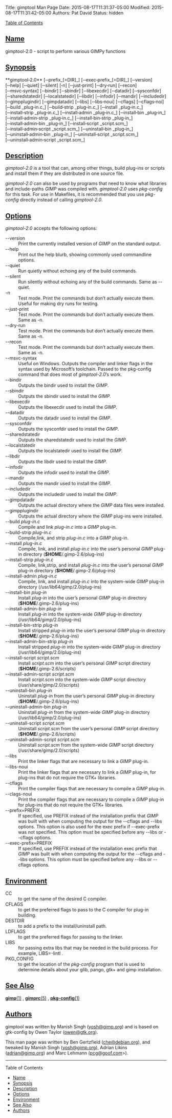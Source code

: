 Title: gimptool Man Page
Date: 2015-08-17T11:31:37-05:00
Modified: 2015-08-17T11:31:42-05:00
Authors: Pat David
Status: hidden


[Table of Contents](#toc)

## [Name](#toc0)

gimptool-2.0 - script to perform various GIMPy functions

## [Synopsis](#toc1)

<span class="man" markdown="1">
**gimptool&#8209;2.0** [&#8209;&#8209;prefix_[=DIR]_] [&#8209;&#8209;exec&#8209;prefix_[=DIR]_] [&#8209;&#8209;version] [&#8209;&#8209;help] [&#8209;&#8209;quiet] [&#8209;&#8209;silent] [&#8209;n] [&#8209;&#8209;just&#8209;print] [&#8209;&#8209;dry&#8209;run] [&#8209;&#8209;recon] [&#8209;&#8209;msvc&#8209;syntax] [&#8209;&#8209;bindir] [&#8209;&#8209;sbindir] [&#8209;&#8209;libexecdir] [&#8209;&#8209;datadir] [&#8209;&#8209;sysconfdir] [&#8209;&#8209;sharedstatedir] [&#8209;&#8209;localstatedir] [&#8209;&#8209;libdir] [&#8209;&#8209;infodir] [&#8209;&#8209;mandir] [&#8209;&#8209;includedir] [&#8209;&#8209;gimpplugindir] [&#8209;&#8209;gimpdatadir] [&#8209;&#8209;libs] [&#8209;&#8209;libs&#8209;noui] [&#8209;&#8209;cflags] [&#8209;&#8209;cflags&#8209;noi] [&#8209;&#8209;build&nbsp;_plug&#8209;in.c_] [&#8209;&#8209;build&#8209;strip&nbsp;_plug&#8209;in.c_] [&#8209;&#8209;install&nbsp;_plug&#8209;in.c_] [&#8209;&#8209;install&#8209;strip&nbsp;_plug&#8209;in.c_] [&#8209;&#8209;install&#8209;admin&nbsp;_plug&#8209;in.c_] [&#8209;&#8209;install&#8209;bin&nbsp;_plug&#8209;in_] [&#8209;&#8209;install&#8209;admin&#8209;strip&nbsp;_plug&#8209;in.c_] [&#8209;&#8209;install&#8209;bin&#8209;strip&nbsp;_plug&#8209;in_] [&#8209;&#8209;install&#8209;admin&#8209;bin&nbsp;_plug&#8209;in_] [&#8209;&#8209;install&#8209;script&nbsp;_script.scm_] [&#8209;&#8209;install&#8209;admin&#8209;script&nbsp;_script.scm_] [&#8209;&#8209;uninstall&#8209;bin&nbsp;_plug&#8209;in_] [&#8209;&#8209;uninstall&#8209;admin&#8209;bin&nbsp;_plug&#8209;in_] [&#8209;&#8209;uninstall&#8209;script&nbsp;_script.scm_] [&#8209;&#8209;uninstall&#8209;admin&#8209;script&nbsp;_script.scm_]
</span>

## [Description](#toc2)

<em>gimptool-2.0</em> is a tool that can, among other things, build plug-ins or scripts and install them if they are distributed in one source file.

<em>gimptool-2.0</em> can also be used by programs that need to know what libraries and include-paths <em>GIMP</em> was compiled with. <em>gimptool-2.0</em> uses _pkg-config_ for this task. For use in Makefiles, it is recommended that you use _pkg-config_ directly instead of calling <em>gimptool-2.0</em>.

## [Options](#toc3)

<em>gimptool-2.0</em> accepts the following options:

<dl class='man'>

<dt>--version</dt>

<dd>Print the currently installed version of <em>GIMP</em> on the standard output.</dd>

<dt>--help</dt>

<dd>Print out the help blurb, showing commonly used commandline options.</dd>

<dt>--quiet</dt>

<dd>Run quietly without echoing any of the build commands.</dd>

<dt>--silent</dt>

<dd>Run silently without echoing any of the build commands. Same as --quiet.</dd>

<dt>-n</dt>

<dd>Test mode. Print the commands but don’t actually execute them. Useful for making dry runs for testing.</dd>

<dt>--just-print</dt>

<dd>Test mode. Print the commands but don’t actually execute them. Same as -n.</dd>

<dt>--dry-run</dt>

<dd>Test mode. Print the commands but don’t actually execute them. Same as -n.</dd>

<dt>--recon</dt>

<dd>Test mode. Print the commands but don’t actually execute them. Same as -n.</dd>

<dt>--msvc-syntax</dt>

<dd>Useful on Windows. Outputs the compiler and linker flags in the syntax used by Microsoft’s toolchain. Passed to the pkg-config command that does most of <em>gimptool-2.0</em>’s work.</dd>

<dt>--bindir</dt>

<dd>Outputs the bindir used to install the <em>GIMP</em>.</dd>

<dt>--sbindir</dt>

<dd>Outputs the sbindir used to install the <em>GIMP</em>.</dd>

<dt>--libexecdir</dt>

<dd>Outputs the libexecdir used to install the <em>GIMP</em>.</dd>

<dt>--datadir</dt>

<dd>Outputs the datadir used to install the <em>GIMP</em>.</dd>

<dt>--sysconfdir</dt>

<dd>Outputs the sysconfdir used to install the <em>GIMP</em>.</dd>

<dt>--sharedstatedir</dt>

<dd>Outputs the sharedstatedir used to install the <em>GIMP</em>.</dd>

<dt>--localstatedir</dt>

<dd>Outputs the localstatedir used to install the <em>GIMP</em>.</dd>

<dt>--libdir</dt>

<dd>Outputs the libdir used to install the <em>GIMP</em>.</dd>

<dt>--infodir</dt>

<dd>Outputs the infodir used to install the <em>GIMP</em>.</dd>

<dt>--mandir</dt>

<dd>Outputs the mandir used to install the <em>GIMP</em>.</dd>

<dt>--includedir</dt>

<dd>Outputs the includedir used to install the <em>GIMP</em>.</dd>

<dt>--gimpdatadir</dt>

<dd>Outputs the actual directory where the <em>GIMP</em> data files were installed.</dd>

<dt>--gimpplugindir</dt>

<dd>Outputs the actual directory where the <em>GIMP</em> plug-ins were installed.</dd>

<dt>--build <em>plug-in.c</em></dt>

<dd>Compile and link <em>plug-in.c</em> into a <em>GIMP</em> plug-in.</dd>

<dt>--build-strip <em>plug-in.c</em></dt>

<dd>Compile,link, and strip <em>plug-in.c</em> into a <em>GIMP</em> plug-in.</dd>

<dt>--install <em>plug-in.c</em></dt>

<dd>Compile, link, and install <em>plug-in.c</em> into the user’s personal <em>GIMP</em> plug-in directory (<strong>$HOME</strong>/.gimp-2.6/plug-ins)</dd>

<dt>--install-strip <em>plug-in.c</em></dt>

<dd>Compile, link,strip, and install <em>plug-in.c</em> into the user’s personal <em>GIMP</em> plug-in directory (<strong>$HOME</strong>/.gimp-2.6/plug-ins)</dd>

<dt>--install-admin <em>plug-in.c</em></dt>

<dd>Compile, link, and install <em>plug-in.c</em> into the system-wide <em>GIMP</em> plug-in directory (/usr/lib64/gimp/2.0/plug-ins)</dd>

<dt>--install-bin <em>plug-in</em></dt>

<dd>Install <em>plug-in</em> into the user’s personal <em>GIMP</em> plug-in directory (<strong>$HOME</strong>/.gimp-2.6/plug-ins)</dd>

<dt>--install-admin-bin <em>plug-in</em></dt>

<dd>Install <em>plug-in</em> into the system-wide <em>GIMP</em> plug-in directory (/usr/lib64/gimp/2.0/plug-ins)</dd>

<dt>--install-bin-strip <em>plug-in</em></dt>

<dd>Install stripped <em>plug-in</em> into the user’s personal <em>GIMP</em> plug-in directory (<strong>$HOME</strong>/.gimp-2.6/plug-ins)</dd>

<dt>--install-admin-bin-strip <em>plug-in</em></dt>

<dd>Install stripped <em>plug-in</em> into the system-wide <em>GIMP</em> plug-in directory (/usr/lib64/gimp/2.0/plug-ins)</dd>

<dt>--install-script <em>script.scm</em></dt>

<dd>Install <em>script.scm</em> into the user’s personal <em>GIMP</em> script directory (<strong>$HOME</strong>/.gimp-2.6/scripts)</dd>

<dt>--install-admin-script <em>script.scm</em></dt>

<dd>Install <em>script.scm</em> into the system-wide <em>GIMP</em> script directory (/usr/share/gimp/2.0/scripts)</dd>

<dt>--uninstall-bin <em>plug-in</em></dt>

<dd>Uninstall <em>plug-in</em> from the user’s personal <em>GIMP</em> plug-in directory (<strong>$HOME</strong>/.gimp-2.6/plug-ins)</dd>

<dt>--uninstall-admin-bin <em>plug-in</em></dt>

<dd>Uninstall <em>plug-in</em> from the system-wide <em>GIMP</em> plug-in directory (/usr/lib64/gimp/2.0/plug-ins)</dd>

<dt>--uninstall-script <em>script.scm</em></dt>

<dd>Uninstall <em>script.scm</em> from the user’s personal <em>GIMP</em> script directory (<strong>$HOME</strong>/.gimp-2.6/scripts)</dd>

<dt>--uninstall-admin-script <em>script.scm</em></dt>

<dd>Uninstall <em>script.scm</em> from the system-wide <em>GIMP</em> script directory (/usr/share/gimp/2.0/scripts)</dd>

<dt>--libs</dt>

<dd>Print the linker flags that are necessary to link a <em>GIMP</em> plug-in.</dd>

<dt>--libs-noui</dt>

<dd>Print the linker flags that are necessary to link a <em>GIMP</em> plug-in, for plug-ins that do not require the GTK+ libraries.</dd>

<dt>--cflags</dt>

<dd>Print the compiler flags that are necessary to compile a <em>GIMP</em> plug-in.</dd>

<dt>--clags-noui</dt>

<dd>Print the compiler flags that are necessary to compile a <em>GIMP</em> plug-in for plug-ins that do not require the GTK+ libraries.</dd>

<dt>--prefix=PREFIX</dt>

<dd>If specified, use PREFIX instead of the installation prefix that <em>GIMP</em> was built with when computing the output for the --cflags and --libs options. This option is also used for the exec prefix if --exec-prefix was not specified. This option must be specified before any --libs or --cflags options.</dd>

<dt>--exec-prefix=PREFIX</dt>

<dd>If specified, use PREFIX instead of the installation exec prefix that <em>GIMP</em> was built with when computing the output for the --cflags and --libs options. This option must be specified before any --libs or --cflags options.</dd>

</dl>

## [Environment](#toc4)

<dl>

<dt>CC</dt>

<dd>to get the name of the desired C compiler.</dd>

<dt>CFLAGS</dt>

<dd>to get the preferred flags to pass to the C compiler for plug-in building.</dd>

<dt>DESTDIR</dt>

<dd>to add a prefix to the install/uninstall path.</dd>

<dt>LDFLAGS</dt>

<dd>to get the preferred flags for passing to the linker.</dd>

<dt>LIBS</dt>

<dd>for passing extra libs that may be needed in the build process. For example, LIBS=-lintl .</dd>

<dt>PKG_CONFIG</dt>

<dd>to get the location of the <em>pkg-config</em> program that is used to determine details about your glib, pango, gtk+ and gimp installation.</dd>

</dl>

## [See Also](#toc5)

[**gimp**(1)](gimp.html) , [**gimprc**(5)](gimprc.html) , [**pkg-config**(1)](pkg-config.html)

## [Authors](#toc6)

gimptool was written by Manish Singh (yosh@gimp.org) and is based on gtk-config by Owen Taylor (owen@gtk.org).

This man page was written by Ben Gertzfield (che@debian.org), and tweaked by Manish Singh (yosh@gimp.org), Adrian Likins (adrian@gimp.org) and Marc Lehmann (pcg@goof.com>).

* * *

<a name="toc">Table of Contents</a>

*   [Name](#sect0)
*   [Synopsis](#sect1)
*   [Description](#sect2)
*   [Options](#sect3)
*   [Environment](#sect4)
*   [See Also](#sect5)
*   [Authors](#sect6)

